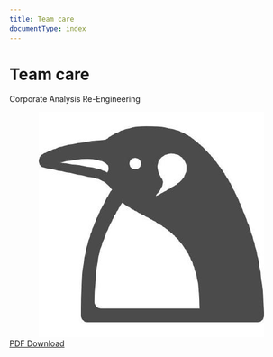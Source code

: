 ```yaml
---
title: Team care
documentType: index
---
```



<div class="title-section">
  <div class="col-md-8 col-md-offset-2 text-center">
    <h1>Team care</h1>
      <p>Corporate Analysis Re-Engineering</p>
    <div style="text-align:center;">
      <img src="documents/images/CARE.jpg" alt="CARE">
    </div>
    <div class="buttons-unit">
      <a href="_site_pdf/docfx_pdf.pdf" class="button"><i class="glyphicon glyphicon-download"></i>PDF Download</a>
    </div>
  </div>
</div>
